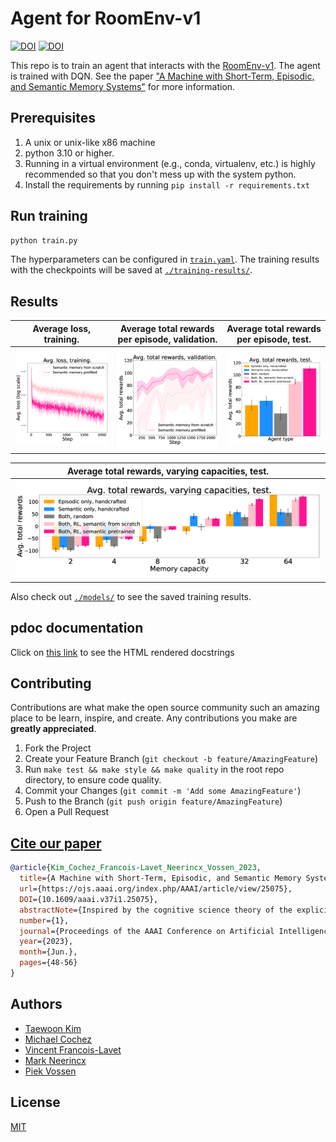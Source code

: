 # Agent for RoomEnv-v1

[![DOI](https://zenodo.org/badge/776465276.svg)](https://zenodo.org/doi/10.5281/zenodo.10876427)
[![DOI](https://img.shields.io/badge/Paper-PDF-red.svg)](https://doi.org/10.1609/aaai.v37i1.25075)

This repo is to train an agent that interacts with the [RoomEnv-v1](https://github.com/humemai/room-env).
The agent is trained with DQN. See the paper ["A Machine with Short-Term, Episodic, and Semantic Memory Systems"](https://doi.org/10.1609/aaai.v37i1.25075) for more information.

## Prerequisites

1. A unix or unix-like x86 machine
1. python 3.10 or higher.
1. Running in a virtual environment (e.g., conda, virtualenv, etc.) is highly
   recommended so that you don't mess up with the system python.
1. Install the requirements by running `pip install -r requirements.txt`

## Run training

```sh
python train.py
```

The hyperparameters can be configured in [`train.yaml`](./train.yaml). The training results with the
checkpoints will be saved at [`./training-results/`](./training-results/).

## Results

|                 Average loss, training.                 |           Average total rewards per episode, validation.           |              Average total rewards per episode, test.               |
| :-----------------------------------------------------: | :----------------------------------------------------------------: | :-----------------------------------------------------------------: |
| ![](./figures/des_size=l-capacity=32-train_loss-v1.png) | ![](./figures/des_size=l-capacity=32-val_total_reward_mean-v1.png) | ![](./figures/des_size=l-capacity=32-test_total_reward_mean-v1.png) |

|           Average total rewards, varying capacities, test.           |
| :------------------------------------------------------------------: |
| ![](./figures/des_size=l-capacity=all-test_total_reward_mean-v1.png) |

Also check out [`./models/`](./models) to see the saved training results.

## pdoc documentation

Click on [this link](https://humemai.github.io/agent-room-env-v1) to see the HTML rendered
docstrings

## Contributing

Contributions are what make the open source community such an amazing place to be learn, inspire, and create. Any contributions you make are **greatly appreciated**.

1. Fork the Project
1. Create your Feature Branch (`git checkout -b feature/AmazingFeature`)
1. Run `make test && make style && make quality` in the root repo directory, to ensure code quality.
1. Commit your Changes (`git commit -m 'Add some AmazingFeature'`)
1. Push to the Branch (`git push origin feature/AmazingFeature`)
1. Open a Pull Request

## [Cite our paper](https://doi.org/10.1609/aaai.v37i1.25075)

```bibtex
@article{Kim_Cochez_Francois-Lavet_Neerincx_Vossen_2023,
  title={A Machine with Short-Term, Episodic, and Semantic Memory Systems}, volume={37},
  url={https://ojs.aaai.org/index.php/AAAI/article/view/25075},
  DOI={10.1609/aaai.v37i1.25075},
  abstractNote={Inspired by the cognitive science theory of the explicit human memory systems, we have modeled an agent with short-term, episodic, and semantic memory systems, each of which is modeled with a knowledge graph. To evaluate this system and analyze the behavior of this agent, we designed and released our own reinforcement learning agent environment, “the Room”, where an agent has to learn how to encode, store, and retrieve memories to maximize its return by answering questions. We show that our deep Q-learning based agent successfully learns whether a short-term memory should be forgotten, or rather be stored in the episodic or semantic memory systems. Our experiments indicate that an agent with human-like memory systems can outperform an agent without this memory structure in the environment.},
  number={1},
  journal={Proceedings of the AAAI Conference on Artificial Intelligence}, author={Kim, Taewoon and Cochez, Michael and Francois-Lavet, Vincent and Neerincx, Mark and Vossen, Piek},
  year={2023},
  month={Jun.},
  pages={48-56}
}
```

## Authors

- [Taewoon Kim](https://taewoon.kim/)
- [Michael Cochez](https://www.cochez.nl/)
- [Vincent Francois-Lavet](http://vincent.francois-l.be/)
- [Mark Neerincx](https://ocw.tudelft.nl/teachers/m_a_neerincx/)
- [Piek Vossen](https://vossen.info/)

## License

[MIT](https://choosealicense.com/licenses/mit/)
